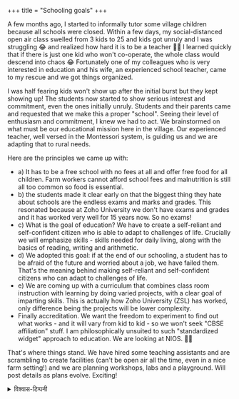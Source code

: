 +++
title = "Schooling goals"
+++

A few months ago, I started to informally tutor some village children because all schools were closed. Within a few days, my social-distanced open air class swelled from 3 kids to 25 and kids got unruly and I was struggling 😂 and realized how hard it is to be a teacher 🙏🙏 I learned quickly that if there is just one kid who won't co-operate, the whole class would descend into chaos 😂 Fortunately one of my colleagues who is very interested in education and his wife, an experienced school teacher, came to my rescue and we got things organized.

I was half fearing kids won't show up after the initial burst but they kept showing up! The students now started to show serious interest and commitment, even the ones initially unruly. Students and their parents came and requested that we make this a proper "school". Seeing their level of enthusiasm and commitment, I knew we had to act. We brainstormed on what must be our educational mission here in the village. Our experienced teacher, well versed in the Montessori system, is guiding us and we are adapting that to rural needs.

Here are the principles we came up with: 

- a) It has to be a free school with no fees at all and offer free food for all children. Farm workers cannot afford school fees and malnutrition is still all too common so food is essential.
- b) the students made it clear early on that the biggest thing they hate about schools are the endless exams and marks and grades. This resonated because at Zoho University we don't have exams and grades and it has worked very well for 15 years now. So no exams!
- c) What is the goal of education? We have to create a self-reliant and self-confident citizen who is able to adapt to challenges of life. Crucially we will emphasize skills - skills needed for daily living, along with the basics of reading, writing and arithmetic.
- d) We adopted this goal: if at the end of our schooling, a student has to be afraid of the future and worried about a job, we have failed them. That's the meaning behind making self-reliant and self-confident citizens who can adapt to challenges of life.
- e) We are coming up with a curriculum that combines class room instruction with learning by doing varied projects, with a clear goal of imparting skills. This is actually how Zoho University (ZSL) has worked, only difference being the projects will be lower complexity.
- Finally accreditation. We want the freedom to experiment to find out what works - and it will vary from kid to kid - so we won't seek "CBSE affiliation" stuff. I am philosophically unsuited to such "standardized widget" approach to education. We are looking at NIOS. 🙏🙏

That's where things stand. We have hired some teaching assistants and are scrambling to create facilities (can't be open air all the time, even in a nice farm setting!) and we are planning workshops, labs and a playground. Will post details as plans evolve. Exciting!

<details><summary>विश्वास-टिप्पनी</summary>

प्राग् अपि पठितम् … सुघटितः प्रायेण ।

ममाभिप्राये माणवकस्य प्रथम उद्देशो गृहस्थाश्रमप्राप्तिः। तत उत्तमवधूप्राप्त्यै यतनीयम्। पूर्वम् अस्मिन् विषये चिन्तनम् अनपेक्षितम् आसीत्, न तथाधुना।  तद्-अपेक्षया प्राधान्येन शिक्षण-वासस्थान-वृत्त्यादि-चिन्तनं कार्यम्।
</details>
